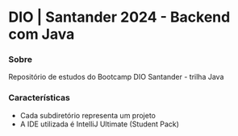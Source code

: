 # DIO | Santander 2024 - Backend com Java

### Sobre
Repositório de estudos do Bootcamp DIO Santander - trilha Java

### Características

- Cada subdiretório representa um projeto
- A IDE utilizada é IntelliJ Ultimate (Student Pack)